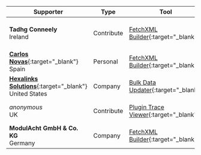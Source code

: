 Supporter|Type|Tool|Why/How|Users|When
---|---|---|---|---|---
**Tadhg Conneely**<br/>Ireland|Contribute|[FetchXML Builder](https://fetchxmlbuilder.com){:target="_blank"}|Suggests<br/>Report Bugs<br/>Documentation<br/>Helping||October 2025
[**Carlos Novas**](https://www.linkedin.com/in/carlosnovas/){:target="_blank"}<br/>Spain|Personal|[FetchXML Builder](https://fetchxmlbuilder.com){:target="_blank"}|OOB can't|Developer|February 2025
[**Hexalinks Solutions**](https://www.hexalinks.com/){:target="_blank"}<br/>United States|Company|[Bulk Data Updater](https://jonasr.app/bdu){:target="_blank"}|OOB can't|Administrator|January 2025
_anonymous_<br/>UK|Contribute|[Plugin Trace Viewer](https://jonasr.app/ptv){:target="_blank"}|Save Time<br/>Quality<br/>OOB can't||January 2025
**ModulAcht GmbH & Co. KG**<br/>Germany|Company|[FetchXML Builder](https://fetchxmlbuilder.com){:target="_blank"}||Developer<br/>Administrator|November 2024
